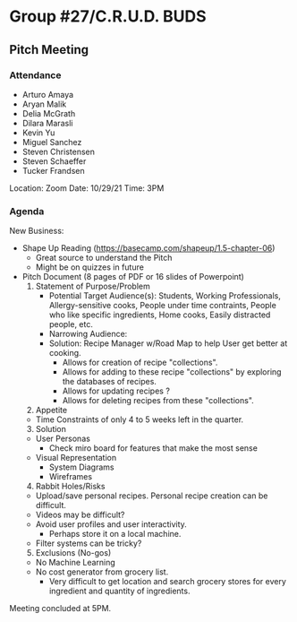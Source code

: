 # Group #27/C.R.U.D. BUDS
## Pitch Meeting

### Attendance
<!-- Remove the people not attending. -->
- Arturo Amaya
- Aryan Malik
- Delia McGrath
- Dilara Marasli
- Kevin Yu
- Miguel Sanchez
- Steven Christensen
- Steven Schaeffer
- Tucker Frandsen

Location: Zoom
Date: 10/29/21
Time: 3PM

### Agenda
New Business:
- Shape Up Reading (https://basecamp.com/shapeup/1.5-chapter-06)
  - Great source to understand the Pitch
  - Might be on quizzes in future
- Pitch Document (8 pages of PDF or 16 slides of Powerpoint)
  1. Statement of Purpose/Problem
     - Potential Target Audience(s): Students, Working Professionals, Allergy-sensitive cooks, People under time contraints, People who like specific ingredients, Home cooks, Easily distracted people, etc.
     - Narrowing Audience: 
     - Solution: Recipe Manager w/Road Map to help User get better at cooking.
       - Allows for creation of recipe "collections".
       - Allows for adding to these recipe "collections" by exploring the databases of recipes.
       - Allows for updating recipes ?
       - Allows for deleting recipes from these "collections".
  2. Appetite
    - Time Constraints of only 4 to 5 weeks left in the quarter.
  3. Solution
    - User Personas
      - Check miro board for features that make the most sense
    - Visual Representation
      - System Diagrams
      - Wireframes
  4. Rabbit Holes/Risks
    - Upload/save personal recipes. Personal recipe creation can be difficult.
    - Videos may be difficult?
    - Avoid user profiles and user interactivity.
      - Perhaps store it on a local machine.
    - Filter systems can be tricky?
  5. Exclusions (No-gos)
    - No Machine Learning
    - No cost generator from grocery list.
      - Very difficult to get location and search grocery stores for every ingredient and quantity of ingredients.


Meeting concluded at 5PM.
<!-- REMINDER TO SAVE THE TEMPLATE AS (mmddyy-topic.md)-->
